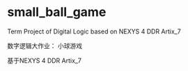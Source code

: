# small_ball_game
Term Project of Digital Logic
based on NEXYS 4 DDR Artix_7 

数字逻辑大作业：  小球游戏

基于NEXYS 4 DDR Artix_7 
